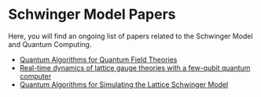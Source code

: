 #  Schwinger Model Papers
Here, you will find an ongoing list of papers related to the Schwinger Model and Quantum Computing.
* [Quantum Algorithms for Quantum Field Theories](https://arxiv.org/abs/1111.3633)<br/>
* [Real-time dynamics of lattice gauge theories with a few-qubit quantum computer](https://arxiv.org/abs/1605.04570)</br>
* [Quantum Algorithms for Simulating the Lattice Schwinger Model](https://arxiv.org/abs/2002.11146)
